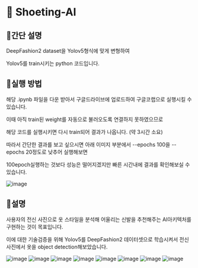 # 👟 Shoeting-AI  



## 📌간단 설명
DeepFashion2 dataset을 Yolov5형식에 맞게 변형하여

Yolov5를 train시키는 python 코드입니다.


## 📌실행 방법
해당 .ipynb 파일을 다운 받아서 구글드라이브에 업로드하여 구글코랩으로 실행시킬 수 있습니다.


이때 아직 train된 weight를 자동으로 불러오도록 연결하지 못하였으므로

해당 코드를 실행시키면 다시 train되어 결과가 나옵니다. (약 3시간 소요)

따라서 간단한 결과를 보고 싶으시면 아래 이미지 부분에서 --epochs 100을 --epochs 20정도로 낮추어 실행해보면

100epoch실행하는 것보다 성능은 떨어지겠지만 빠른 시간내에 결과를 확인해보실 수 있습니다.

![image](https://user-images.githubusercontent.com/90602936/206715274-535a7b3e-3e14-4fd1-9b03-4a40166cc475.png)


## 📌설명
사용자의 전신 사진으로 옷 스타일을 분석해 어울리는 신발을 추천해주는 AI아키텍처를 구현하는 것이 목표입니다.

이에 대한 기술검증을 위해 Yolov5를 DeepFashion2 데이터셋으로 학습시켜서 전신사진에서 옷을 object detection해보았습니다.


![image](https://user-images.githubusercontent.com/90602936/206716158-84c1b46c-ae43-46cb-8c1c-5d4d75eebd71.png)
![image](https://user-images.githubusercontent.com/90602936/206716197-aa7acba6-719f-419e-b454-51e55de272d1.png)
![image](https://user-images.githubusercontent.com/90602936/206716247-e915d015-9c1c-4ea6-9423-943775db1c01.png)
![image](https://user-images.githubusercontent.com/90602936/206716619-3a25b315-e2c3-40dd-8c56-4f01eb4338aa.png)
![image](https://user-images.githubusercontent.com/90602936/206716636-63335e96-891d-4253-b7f2-231173e2c1d6.png)
![image](https://user-images.githubusercontent.com/90602936/206716704-2f20e89b-fa55-4fcb-8ed6-2d136a4b0efa.png)
![image](https://user-images.githubusercontent.com/90602936/206716759-7ffdca8b-7bc4-4004-b018-6403da80efd1.png)
![image](https://user-images.githubusercontent.com/90602936/206716823-63afea38-18f1-4ad9-9d33-cf30c9ad934b.png)



